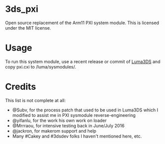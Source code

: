 # 3ds_pxi
Open source replacement of the Arm11 PXI system module.
This is licensed under the MIT license.

# Usage
To run this system module, use a recent release or commit of [Luma3DS](https://github.com/AuroraWright/Luma3DS/) and copy pxi.cxi to /luma/sysmodules/.

# Credits
This list is not complete at all:

* @Subv, for the process patch that used to be used in Luma3DS which I modified to assist me in PXI sysmodule reverse-engineering
* @yifanlu, for the work his own work on loader
* @Mrrraou, for intensive testing back in June/July 2016
* @jackron, for makerom support and help
* Many #Cakey and #3dsdev folks I haven't mentioned here, etc.

